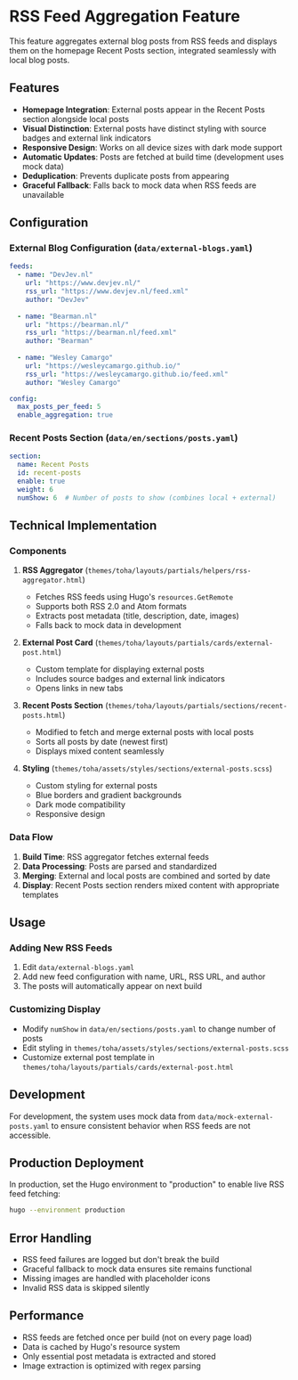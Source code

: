 # RSS Feed Aggregation Feature

This feature aggregates external blog posts from RSS feeds and displays them on the homepage Recent Posts section, integrated seamlessly with local blog posts.

## Features

- **Homepage Integration**: External posts appear in the Recent Posts section alongside local posts
- **Visual Distinction**: External posts have distinct styling with source badges and external link indicators  
- **Responsive Design**: Works on all device sizes with dark mode support
- **Automatic Updates**: Posts are fetched at build time (development uses mock data)
- **Deduplication**: Prevents duplicate posts from appearing
- **Graceful Fallback**: Falls back to mock data when RSS feeds are unavailable

## Configuration

### External Blog Configuration (`data/external-blogs.yaml`)

```yaml
feeds:
  - name: "DevJev.nl"
    url: "https://www.devjev.nl/"
    rss_url: "https://www.devjev.nl/feed.xml"
    author: "DevJev"
    
  - name: "Bearman.nl"
    url: "https://bearman.nl/"
    rss_url: "https://bearman.nl/feed.xml"
    author: "Bearman"
    
  - name: "Wesley Camargo"
    url: "https://wesleycamargo.github.io/"
    rss_url: "https://wesleycamargo.github.io/feed.xml"
    author: "Wesley Camargo"

config:
  max_posts_per_feed: 5
  enable_aggregation: true
```

### Recent Posts Section (`data/en/sections/posts.yaml`)

```yaml
section:
  name: Recent Posts
  id: recent-posts
  enable: true
  weight: 6
  numShow: 6  # Number of posts to show (combines local + external)
```

## Technical Implementation

### Components

1. **RSS Aggregator** (`themes/toha/layouts/partials/helpers/rss-aggregator.html`)
   - Fetches RSS feeds using Hugo's `resources.GetRemote`
   - Supports both RSS 2.0 and Atom formats
   - Extracts post metadata (title, description, date, images)
   - Falls back to mock data in development

2. **External Post Card** (`themes/toha/layouts/partials/cards/external-post.html`)
   - Custom template for displaying external posts
   - Includes source badges and external link indicators
   - Opens links in new tabs

3. **Recent Posts Section** (`themes/toha/layouts/partials/sections/recent-posts.html`)
   - Modified to fetch and merge external posts with local posts
   - Sorts all posts by date (newest first)
   - Displays mixed content seamlessly

4. **Styling** (`themes/toha/assets/styles/sections/external-posts.scss`)
   - Custom styling for external posts
   - Blue borders and gradient backgrounds
   - Dark mode compatibility
   - Responsive design

### Data Flow

1. **Build Time**: RSS aggregator fetches external feeds
2. **Data Processing**: Posts are parsed and standardized
3. **Merging**: External and local posts are combined and sorted by date
4. **Display**: Recent Posts section renders mixed content with appropriate templates

## Usage

### Adding New RSS Feeds

1. Edit `data/external-blogs.yaml`
2. Add new feed configuration with name, URL, RSS URL, and author
3. The posts will automatically appear on next build

### Customizing Display

- Modify `numShow` in `data/en/sections/posts.yaml` to change number of posts
- Edit styling in `themes/toha/assets/styles/sections/external-posts.scss`
- Customize external post template in `themes/toha/layouts/partials/cards/external-post.html`

## Development

For development, the system uses mock data from `data/mock-external-posts.yaml` to ensure consistent behavior when RSS feeds are not accessible.

## Production Deployment

In production, set the Hugo environment to "production" to enable live RSS feed fetching:

```bash
hugo --environment production
```

## Error Handling

- RSS feed failures are logged but don't break the build
- Graceful fallback to mock data ensures site remains functional
- Missing images are handled with placeholder icons
- Invalid RSS data is skipped silently

## Performance

- RSS feeds are fetched once per build (not on every page load)
- Data is cached by Hugo's resource system
- Only essential post metadata is extracted and stored
- Image extraction is optimized with regex parsing